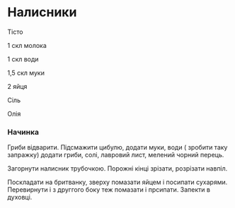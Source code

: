 # Налисники

Тісто

1 скл молока

1 скл води

1,5 скл муки

2 яйця

Сіль

Олія

### Начинка

Гриби відварити. Підсмажити цибулю, додати муки, води \( зробити таку запражку\) додати гриби, солі, лавровий лист, мелений чорний перець.

Загорнути налисник трубочкою. Порожні кінці зрізати, розрізати навпіл.

Поскладати на бритванку, зверху помазати яйцем і посипати сухарями. Перевирнути і з друггого боку теж помазати і прсипати. Запекти в духовці.

